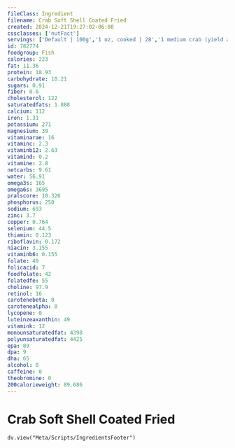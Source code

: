 ```yaml
---
fileClass: Ingredient
filename: Crab Soft Shell Coated Fried
created: 2024-12-21T19:27:02-06:00
cssclasses: ['nutFact']
servings: ['Default | 100g','1 oz, cooked | 28','1 medium crab (yield after cooking) | 65']
id: 782774
foodgroup: Fish
calories: 223
fat: 11.36
protein: 18.93
carbohydrate: 10.21
sugars: 0.91
fiber: 0.6
cholesterol: 122
saturatedfats: 1.888
calcium: 112
iron: 1.31
potassium: 271
magnesium: 39
vitaminarae: 16
vitaminc: 2.3
vitaminb12: 2.63
vitamind: 0.2
vitamine: 2.8
netcarbs: 9.61
water: 56.91
omega3s: 165
omega6s: 3695
pralscore: 10.326
phosphorus: 250
sodium: 693
zinc: 3.7
copper: 0.764
selenium: 44.5
thiamin: 0.123
riboflavin: 0.172
niacin: 3.155
vitaminb6: 0.155
folate: 49
folicacid: 7
foodfolate: 42
folatedfe: 55
choline: 97.9
retinol: 16
carotenebeta: 0
carotenealpha: 0
lycopene: 0
luteinzeaxanthin: 49
vitamink: 12
monounsaturatedfat: 4398
polyunsaturatedfat: 4425
epa: 89
dpa: 9
dha: 65
alcohol: 0
caffeine: 0
theobromine: 0
200calorieweight: 89.686
---
```


# Crab Soft Shell Coated Fried

```dataviewjs
dv.view("Meta/Scripts/IngredientsFooter")
```